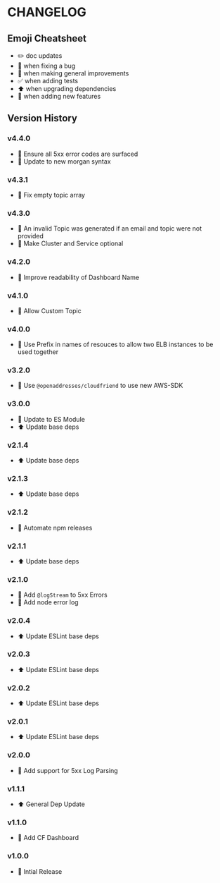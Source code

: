 # CHANGELOG

## Emoji Cheatsheet
- :pencil2: doc updates
- :bug: when fixing a bug
- :rocket: when making general improvements
- :white_check_mark: when adding tests
- :arrow_up: when upgrading dependencies
- :tada: when adding new features

## Version History

### v4.4.0

- :rocket: Ensure all 5xx error codes are surfaced
- :rocket: Update to new morgan syntax

### v4.3.1

- :bug: Fix empty topic array

### v4.3.0

- :bug: An invalid Topic was generated if an email and topic were not provided
- :rocket: Make Cluster and Service optional

### v4.2.0

- :rocket: Improve readability of Dashboard Name

### v4.1.0

- :rocket: Allow Custom Topic

### v4.0.0

- :rocket: Use Prefix in names of resouces to allow two ELB instances to be used together

### v3.2.0

- :rocket: Use `@openaddresses/cloudfriend` to use new AWS-SDK

### v3.0.0

- :tada: Update to ES Module
- :arrow_up: Update base deps

### v2.1.4

- :arrow_up: Update base deps

### v2.1.3

- :arrow_up: Update base deps

### v2.1.2

- :rocket: Automate npm releases

### v2.1.1

- :arrow_up: Update base deps

### v2.1.0

- :rocket: Add `@logStream` to 5xx Errors
- :tada: Add node error log

### v2.0.4

- :arrow_up: Update ESLint base deps

### v2.0.3

- :arrow_up: Update ESLint base deps

### v2.0.2

- :arrow_up: Update ESLint base deps

### v2.0.1

- :arrow_up: Update ESLint base deps

### v2.0.0

- :tada: Add support for 5xx Log Parsing

### v1.1.1

- :arrow_up: General Dep Update

### v1.1.0

- :tada: Add CF Dashboard

### v1.0.0

- :tada: Intial Release
